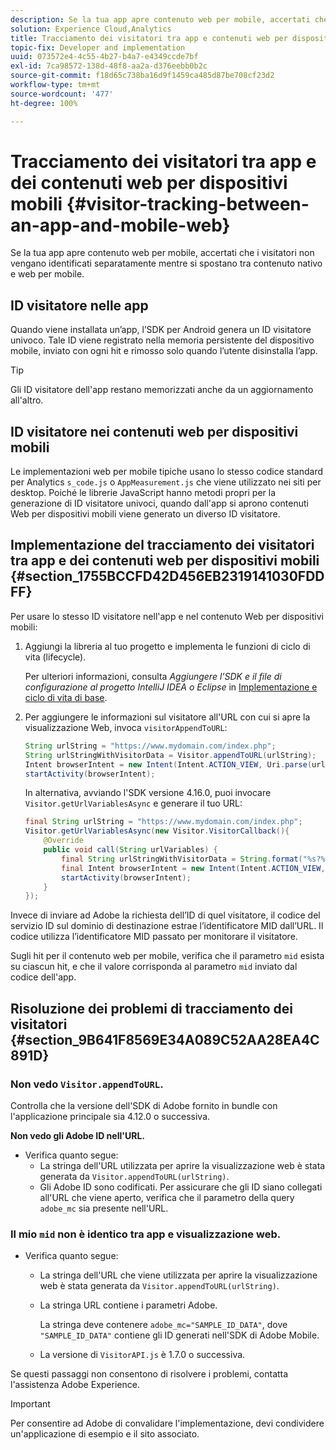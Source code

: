 ```yaml
---
description: Se la tua app apre contenuto web per mobile, accertati che i visitatori non vengano identificati separatamente mentre si spostano tra contenuto nativo e web per mobile.
solution: Experience Cloud,Analytics
title: Tracciamento dei visitatori tra app e contenuti web per dispositivi mobili
topic-fix: Developer and implementation
uuid: 073572e4-4c55-4b27-b4a7-e4349ccde7bf
exl-id: 7ca98572-138d-48f8-aa2a-d376eebb0b2c
source-git-commit: f18d65c738ba16d9f1459ca485d87be708cf23d2
workflow-type: tm+mt
source-wordcount: '477'
ht-degree: 100%

---
```


# Tracciamento dei visitatori tra app e dei contenuti web per dispositivi mobili {#visitor-tracking-between-an-app-and-mobile-web}

Se la tua app apre contenuto web per mobile, accertati che i visitatori non vengano identificati separatamente mentre si spostano tra contenuto nativo e web per mobile.

## ID visitatore nelle app

Quando viene installata un’app, l’SDK per Android genera un ID visitatore univoco. Tale ID viene registrato nella memoria persistente del dispositivo mobile, inviato con ogni hit e rimosso solo quando l’utente disinstalla l’app.

>[!TIP]
>
>Gli ID visitatore dell&#39;app restano memorizzati anche da un aggiornamento all&#39;altro.

## ID visitatore nei contenuti web per dispositivi mobili

Le implementazioni web per mobile tipiche usano lo stesso codice standard per Analytics `s_code.js` o `AppMeasurement.js` che viene utilizzato nei siti per desktop. Poiché le librerie JavaScript hanno metodi propri per la generazione di ID visitatore univoci, quando dall&#39;app si aprono contenuti Web per dispositivi mobili viene generato un diverso ID visitatore.

## Implementazione del tracciamento dei visitatori tra app e dei contenuti web per dispositivi mobili {#section_1755BCCFD42D456EB2319141030FDDFF}

Per usare lo stesso ID visitatore nell&#39;app e nel contenuto Web per dispositivi mobili:

1. Aggiungi la libreria al tuo progetto e implementa le funzioni di ciclo di vita (lifecycle).

   Per ulteriori informazioni, consulta *Aggiungere l’SDK e il file di configurazione al progetto IntelliJ IDEA o Eclipse* in [Implementazione e ciclo di vita di base](/help/android/getting-started/dev-qs.md).

1. Per aggiungere le informazioni sul visitatore all&#39;URL con cui si apre la visualizzazione Web, invoca `visitorAppendToURL`:

   ```java
   String urlString = "https://www.mydomain.com/index.php"; 
   String urlStringWithVisitorData = Visitor.appendToURL(urlString); 
   Intent browserIntent = new Intent(Intent.ACTION_VIEW, Uri.parse(urlStringWithVisitorData)); 
   startActivity(browserIntent);
   ```

   In alternativa, avviando l&#39;SDK versione 4.16.0, puoi invocare `Visitor.getUrlVariablesAsync` e generare il tuo URL:

   ```java
   final String urlString = "https://www.mydomain.com/index.php"; 
   Visitor.getUrlVariablesAsync(new Visitor.VisitorCallback(){ 
       @Override 
       public void call(String urlVariables) { 
           final String urlStringWithVisitorData = String.format("%s?%s", urlString, urlVariables); 
           final Intent browserIntent = new Intent(Intent.ACTION_VIEW, Uri.parse(urlStringWithVisitorData)); 
           startActivity(browserIntent); 
       } 
   });
   ```

Invece di inviare ad Adobe la richiesta dell’ID di quel visitatore, il codice del servizio ID sul dominio di destinazione estrae l’identificatore MID dall’URL. Il codice utilizza l’identificatore MID passato per monitorare il visitatore.

Sugli hit per il contenuto web per mobile, verifica che il parametro `mid` esista su ciascun hit, e che il valore corrisponda al parametro `mid` inviato dal codice dell&#39;app.

## Risoluzione dei problemi di tracciamento dei visitatori {#section_9B641F8569E34A089C52AA28EA4C891D}

### Non vedo `Visitor.appendToURL`.

Controlla che la versione dell&#39;SDK di Adobe fornito in bundle con l&#39;applicazione principale sia 4.12.0 o successiva.

**Non vedo gli Adobe ID nell&#39;URL.**

* Verifica quanto segue:
   * La stringa dell&#39;URL utilizzata per aprire la visualizzazione web è stata generata da `Visitor.appendToURL(urlString)`.
   * Gli Adobe ID sono codificati. 
Per assicurare che gli ID siano collegati all&#39;URL che viene aperto, verifica che il parametro della query `adobe_mc` sia presente nell&#39;URL.

### Il mio `mid` non è identico tra app e visualizzazione web.

* Verifica quanto segue:

   * La stringa dell&#39;URL che viene utilizzata per aprire la visualizzazione web è stata generata da `Visitor.appendToURL(urlString)`.
   * La stringa URL contiene i parametri Adobe.

      La stringa deve contenere `adobe_mc="SAMPLE_ID_DATA"`, dove `"SAMPLE_ID_DATA"` contiene gli ID generati nell&#39;SDK di Adobe Mobile.
   * La versione di `VisitorAPI.js` è 1.7.0 o successiva.

Se questi passaggi non consentono di risolvere i problemi, contatta l&#39;assistenza Adobe Experience.

>[!IMPORTANT]
>
>Per consentire ad Adobe di convalidare l&#39;implementazione, devi condividere un&#39;applicazione di esempio e il sito associato.
